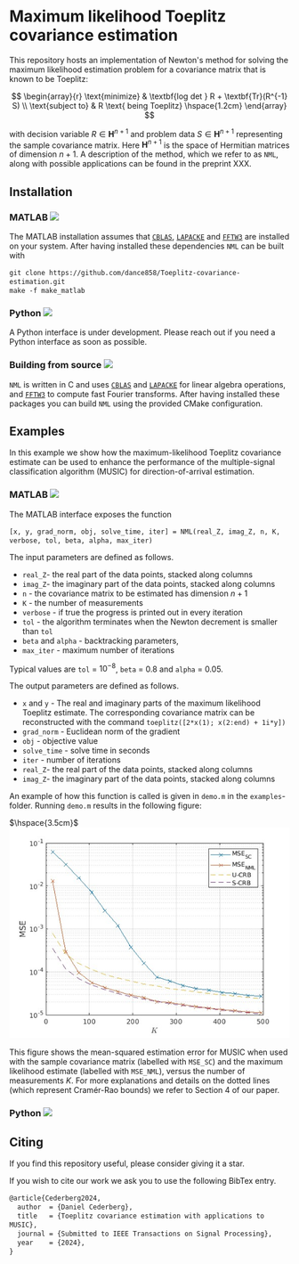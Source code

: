 # Maximum likelihood Toeplitz covariance estimation
This repository hosts an implementation of Newton's method for solving the maximum likelihood estimation problem for a covariance matrix that is known to be Toeplitz:

$$
\begin{array}{r}
\text{minimize} & \textbf{log det } R + \textbf{Tr}(R^{-1} S) \\
\text{subject to} & R \text{ being Toeplitz} \hspace{1.2cm}
\end{array}
$$

with decision variable
$R \in \mathbf{H}^{n+1}$
and problem data
$S \in \mathbf{H}^{n+1}$ representing the sample covariance matrix. Here $\mathbf{H}^{n+1}$ is the space of Hermitian matrices of dimension $n + 1$. A description of the method, which we refer to as `NML`,  along with possible applications can be found in the preprint XXX.

## Installation

### MATLAB <img src="https://cdn.jsdelivr.net/gh/devicons/devicon/icons/matlab/matlab-original.svg" height="20"/> 
The MATLAB installation assumes that [`CBLAS`](https://www.netlib.org/blas/#_cblas), [`LAPACKE`](https://www.netlib.org/lapack/lapacke.html) and [`FFTW3`](https://www.fftw.org/) are installed on your system. After having installed these dependencies `NML` can be built with
```
git clone https://github.com/dance858/Toeplitz-covariance-estimation.git
make -f make_matlab
```
### Python <img src="https://cdn.jsdelivr.net/gh/devicons/devicon/icons/python/python-original.svg" height="20" />
A Python interface is under development. Please reach out if you need a Python interface as soon as possible.
<!--
```
pip install NML
```
-->

### Building from source <img src="https://cdn.jsdelivr.net/gh/devicons/devicon/icons/c/c-original.svg" height="20"/>
`NML` is written in C and uses [`CBLAS`](https://www.netlib.org/blas/#_cblas) and [`LAPACKE`](https://www.netlib.org/lapack/lapacke.html) for linear algebra operations, 
and [`FFTW3`](https://www.fftw.org/) to compute fast Fourier transforms. After having installed these packages you can build `NML` using the provided CMake configuration.

## Examples
In this example we show how the maximum-likelihood Toeplitz covariance estimate can be used to enhance the performance of the multiple-signal classification algorithm (MUSIC) for direction-of-arrival estimation.

### MATLAB <img src="https://cdn.jsdelivr.net/gh/devicons/devicon/icons/matlab/matlab-original.svg" height="20"/> 
The MATLAB interface exposes the function
```
[x, y, grad_norm, obj, solve_time, iter] = NML(real_Z, imag_Z, n, K, verbose, tol, beta, alpha, max_iter)
```
The input parameters are defined as follows.
* `real_Z`- the real part of the data points, stacked along columns
* `imag_Z`- the imaginary part of the data points, stacked along columns
* `n` - the covariance matrix to be estimated has dimension $n + 1$
* `K` - the number of measurements
* `verbose` - if true the progress is printed out in every iteration
* `tol` - the algorithm terminates when the Newton decrement is smaller than `tol`
* `beta` and `alpha`  - backtracking parameters, 
* `max_iter` - maximum number of iterations

Typical values are `tol` = $10^{-8}$, `beta` = $0.8$ and `alpha` = $0.05.$

The output parameters are defined as follows.
* `x` and `y` - The real and imaginary parts of the maximum likelihood Toeplitz estimate. The corresponding covariance matrix can be reconstructed with       the command `toeplitz([2*x(1); x(2:end) + 1i*y])`
* `grad_norm` - Euclidean norm of the gradient
* `obj` - objective value
* `solve_time` - solve time in seconds
* `iter` - number of iterations
* `real_Z`- the real part of the data points, stacked along columns
* `imag_Z`- the imaginary part of the data points, stacked along columns
  
An example of how this function is called is given in `demo.m` in the `examples`-folder. Running `demo.m` results in the following figure:

$\hspace{3.5cm}$ ![](https://github.com/dance858/Toeplitz-covariance-estimation/blob/main/demo.jpg)

This figure shows the mean-squared estimation error for MUSIC when used with the sample covariance matrix (labelled with `MSE_SC`) and the maximum likelihood estimate (labelled with `MSE_NML`), versus the number of measurements $K$. For more explanations and details on the dotted lines (which represent Cramér-Rao bounds) we refer to Section 4 of our paper. 

### Python <img src="https://cdn.jsdelivr.net/gh/devicons/devicon/icons/python/python-original.svg" height="20" /> 
<!--
The Python interface exposes the function
```
[x, y, grad_norm, obj, solve_time, iter] = NML(real_Z, imag_Z, n, K, verbose, tol, beta, alpha, max_iter)
```
The parameters are defined as in the MATLAB interface. An example of how this function is called is given in `demo.py`.
-->
## Citing
If you find this repository useful, please consider giving it a star.

If you wish to cite our work we ask you to use the following BibTex entry.

```
@article{Cederberg2024,
  author  = {Daniel Cederberg},
  title   = {Toeplitz covariance estimation with applications to MUSIC},
  journal = {Submitted to IEEE Transactions on Signal Processing},
  year    = {2024},
}
```
